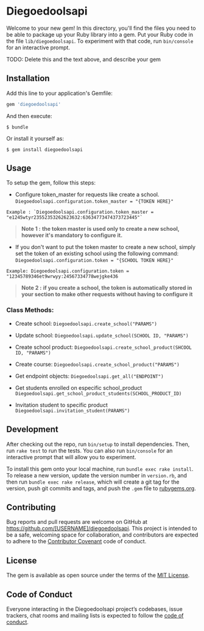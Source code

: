 # Diegoedoolsapi

Welcome to your new gem! In this directory, you'll find the files you need to be able to package up your Ruby library into a gem. Put your Ruby code in the file `lib/diegoedoolsapi`. To experiment with that code, run `bin/console` for an interactive prompt.

TODO: Delete this and the text above, and describe your gem

## Installation

Add this line to your application's Gemfile:

```ruby
gem 'diegoedoolsapi'
```

And then execute:

    $ bundle

Or install it yourself as:

    $ gem install diegoedoolsapi

## Usage

To setup the gem, follow this steps:

- Configure token_master for requests like create a school. `Diegoedoolsapi.configuration.token_master = "{TOKEN HERE}"`
```
Example : `Diegoedoolsapi.configuration.token_master = "e1245wtyr23552353262623632:63634773474373723445"`
```

> **Note 1 :** **the token master is used only to create a new school, 
however it's mandatory to configure it.**

- If you don't want to put the token master to create a new school, simply set the token of an existing school using the following command:  `Diegoedoolsapi.configuration.token = "{SCHOOL TOKEN HERE}"`

```
Example: Diegoedoolsapi.configuration.token = "12345789346et9wrwyy:24567334778wejgke436
```
> **Note 2 :** **if you create a school, the token is automatically stored in your section to make other requests without having to configure it**

### Class Methods:

- Create school: `Diegoedoolsapi.create_school("PARAMS")`

- Update school: `Diegoedoolsapi.update_school(SCHOOL ID, "PARAMS")`

- Create school product: `Diegoedoolsapi.create_school_product(SHCOOL ID, "PARAMS")`

- Create course: `Diegoedoolsapi.create_school_product("PARAMS")`

- Get endpoint objects: `Diegoedoolsapi.get_all("ENDPOINT")`

- Get students enrolled on especific school_product `Diegoedoolsapi.get_school_product_students(SCHOOL_PRODUCT_ID)`

- Invitation student to specific product `Diegoedoolsapi.invitation_student(PARAMS")`

## Development

After checking out the repo, run `bin/setup` to install dependencies. Then, run `rake test` to run the tests. You can also run `bin/console` for an interactive prompt that will allow you to experiment.

To install this gem onto your local machine, run `bundle exec rake install`. To release a new version, update the version number in `version.rb`, and then run `bundle exec rake release`, which will create a git tag for the version, push git commits and tags, and push the `.gem` file to [rubygems.org](https://rubygems.org).

## Contributing

Bug reports and pull requests are welcome on GitHub at https://github.com/[USERNAME]/diegoedoolsapi. This project is intended to be a safe, welcoming space for collaboration, and contributors are expected to adhere to the [Contributor Covenant](http://contributor-covenant.org) code of conduct.

## License

The gem is available as open source under the terms of the [MIT License](http://opensource.org/licenses/MIT).

## Code of Conduct

Everyone interacting in the Diegoedoolsapi project’s codebases, issue trackers, chat rooms and mailing lists is expected to follow the [code of conduct](https://github.com/[USERNAME]/diegoedoolsapi/blob/master/CODE_OF_CONDUCT.md).
